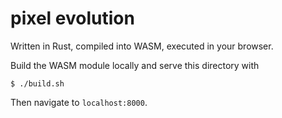 # pixel evolution

Written in Rust, compiled into WASM, executed in your browser.

Build the WASM module locally and serve this directory with

```
$ ./build.sh
```

Then navigate to `localhost:8000`.

